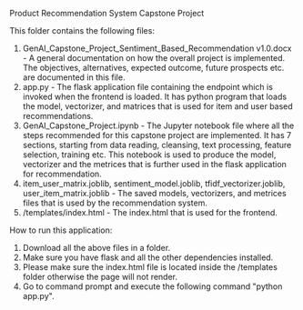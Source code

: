 Product Recommendation System Capstone Project

This folder contains the following files:
1. GenAI_Capstone_Project_Sentiment_Based_Recommendation v1.0.docx - A general documentation on how the overall project is implemented. The objectives, alternatives, expected outcome, future prospects etc. are documented in this file.
2. app.py - The flask application file containing the endpoint which is invoked when the frontend is loaded. It has python program that loads the model, vectorizer, and matrices that is used for item and user based recommendations.
3. GenAI_Capstone_Project.ipynb - The Jupyter notebook file where all the steps recommended for this capstone project are implemented. It has 7 sections, starting from data reading, cleansing, text processing, feature selection, training etc. This notebook is used to produce the model, vectorizer and the metrices that is further used in the flask application for recommendation.
4. item_user_matrix.joblib, sentiment_model.joblib, tfidf_vectorizer.joblib, user_item_matrix.joblib - The saved models, vectorizers, and metrices files that is used by the recommendation system.
5. /templates/index.html - The index.html that is used for the frontend.

How to run this application:
1. Download all the above files in a folder.
2. Make sure you have flask and all the other dependencies installed. 
3. Please make sure the index.html file is located inside the /templates folder otherwise the page will not render.
4. Go to command prompt and execute the following command "python app.py". 
